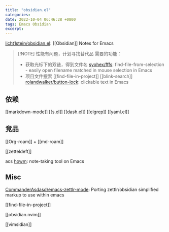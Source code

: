 ```yaml
---
title: "obsidian.el"
categories: 
date: 2022-10-04 06:46:28 +0800
tags: Emacs Obsidian
excerpt: 
---
```


[licht1stein/obsidian.el](https://github.com/licht1stein/obsidian.el): [[Obsidian]] Notes for Emacs



> [!NOTE] 性能有问题，计划寻找替代品
> 需要的功能：
> - 获取光标下的双链，得到文件名
> [syohex/fffs](https://github.com/syohex/fffs): find-file-from-selection - easily open filename matched in mouse selection in Emacs
> - 项目文件搜索
> [[find-file-in-project]]
> [[blink-search]]
> [rolandwalker/button-lock](https://github.com/rolandwalker/button-lock): clickable text in Emacs






## 依赖

[[markdown-mode]]
[[s.el]]
[[dash.el]]
[[elgrep]]
[[yaml.el]]

## 竞品

[[Org-roam]] + [[md-roam]]

[[zetteldeft]]

 acs
[howm](https://howm.osdn.jp/): note-taking tool on Emacs


## Misc

[CommanderAsdasd/emacs-zettlr-mode](https://github.com/CommanderAsdasd/emacs-zettlr-mode): Porting zettlr/obsidian simplified markup to use within emacs

[[find-file-in-project]]

[[obsidian.nvim]]

[[vimsidian]]


